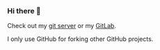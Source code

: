 ### Hi there 👋

Check out my [git server](https://git.kasad.com)
or my [GitLab](https://gitlab.com/kdkasad).

I only use GitHub for forking other GitHub projects.

<!--
**kdkasad/kdkasad** is a ✨ _special_ ✨ repository because its `README.md` (this file) appears on your GitHub profile.

Here are some ideas to get you started:

- 🔭 I’m currently working on ...
- 🌱 I’m currently learning ...
- 👯 I’m looking to collaborate on ...
- 🤔 I’m looking for help with ...
- 💬 Ask me about ...
- 📫 How to reach me: ...
- 😄 Pronouns: ...
- ⚡ Fun fact: ...
-->
